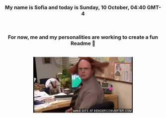 


<div align="center">
<h3 >My name is Sofia and today is Sunday, 10 October, 04:40 GMT-4</h3><br>
<h3 >For now, me and my personalities are working to create a fun Readme 👋
</h3><br>
<img src='img/dwight.gif' alt='working...'/>
</div>
